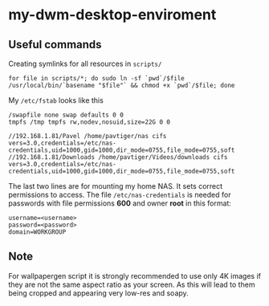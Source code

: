 # my-dwm-desktop-enviroment

## Useful commands
Creating symlinks for all resources in `scripts/`
```shell
for file in scripts/*; do sudo ln -sf `pwd`/$file /usr/local/bin/`basename "$file"` && chmod +x `pwd`/$file; done
```
My `/etc/fstab` looks like this
```shell
/swapfile none swap defaults 0 0 
tmpfs /tmp tmpfs rw,nodev,nosuid,size=22G 0 0 

//192.168.1.81/Pavel /home/pavtiger/nas cifs vers=3.0,credentials=/etc/nas-credentials,uid=1000,gid=1000,dir_mode=0755,file_mode=0755,soft
//192.168.1.81/Downloads /home/pavtiger/Videos/downloads cifs vers=3.0,credentials=/etc/nas-credentials,uid=1000,gid=1000,dir_mode=0755,file_mode=0755,soft
```
The last two lines are for mounting my home NAS. It sets correct permissions to access. The file `/etc/nas-credentials` is needed for passwords with file permissions **600** and owner **root** in this format:
```shell
username=<username>
password=<password>
domain=WORKGROUP
```

## Note
For wallpapergen script it is strongly recommended to use only 4K images if they are not the same aspect ratio as your screen. As this will lead to them being cropped and appearing very low-res and soapy.
